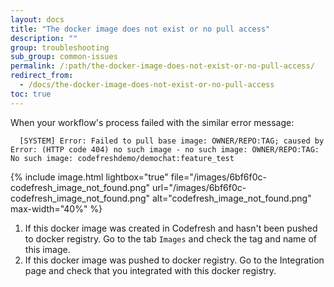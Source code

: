 ```yaml
---
layout: docs
title: "The docker image does not exist or no pull access"
description: ""
group: troubleshooting
sub_group: common-issues
permalink: /:path/the-docker-image-does-not-exist-or-no-pull-access/
redirect_from:
  - /docs/the-docker-image-does-not-exist-or-no-pull-access
toc: true
---
```

When your workflow's process failed with the similar error message: 

      [SYSTEM] Error: Failed to pull base image: OWNER/REPO:TAG; caused by Error: (HTTP code 404) no such image - no such image: OWNER/REPO:TAG: No such image: codefreshdemo/demochat:feature_test

{% include 
image.html 
lightbox="true" 
file="/images/6bf6f0c-codefresh_image_not_found.png" 
url="/images/6bf6f0c-codefresh_image_not_found.png"
alt="codefresh_image_not_found.png" 
max-width="40%"
%}

1. If this docker image was created in Codefresh and hasn't been pushed to docker registry. Go to the tab `Images` and check the tag and name of this image.
2. If this docker image was pushed to docker registry. Go to the Integration page and check that you integrated with this docker registry.
